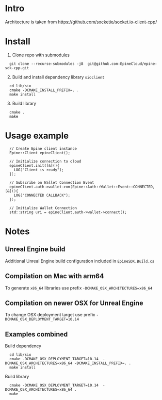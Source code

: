 # Intro

Architecture is taken from https://github.com/socketio/socket.io-client-cpp/

# Install

1) Clone repo with submodules
```
  git clone --recurse-submodules -j8  git@github.com:EpineCloud/epine-sdk-cpp.git
```

2) Build and install dependency library `sioclient`

```
  cd lib/sio
  cmake -DCMAKE_INSTALL_PREFIX=. .
  make install
```

3) Build library
```
  cmake .
  make
```

# Usage example
```
  // Create Epine client instance
  Epine::Client epineClient();

  // Initialize connection to cloud
  epineClient.init([&](){
    LOG("Client is ready");
  });

  // Subscribe on Wallet Connection Event
  epineClient.auth->wallet->on(Epine::Auth::Wallet::Event::CONNECTED, [&](){
    LOG("CONNECTED CALLBACK");
  });

  // Initialize Wallet Connection
  std::string uri = epineClient.auth->wallet->connect();
```

# Notes

## Unreal Engine build

Additional Unreal Engine build configuration included in `EpineSDK.Build.cs`

## Compilation on Mac with arm64

To generate `x86_64` libraries use prefix `-DCMAKE_OSX_ARCHITECTURES=x86_64`

## Compilation on newer OSX for Unreal Engine

To change OSX deployment target use prefix `-DCMAKE_OSX_DEPLOYMENT_TARGET=10.14`


## Examples combined
Build dependency
```
  cd lib/sio
  cmake -DCMAKE_OSX_DEPLOYMENT_TARGET=10.14  -DCMAKE_OSX_ARCHITECTURES=x86_64 -DCMAKE_INSTALL_PREFIX=. .
  make install
```

Build library
```
  cmake -DCMAKE_OSX_DEPLOYMENT_TARGET=10.14  -DCMAKE_OSX_ARCHITECTURES=x86_64 .
  make
```
